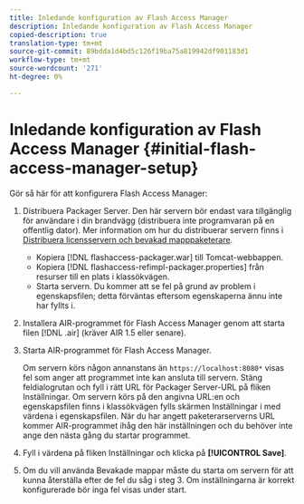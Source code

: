 ```yaml
---
title: Inledande konfiguration av Flash Access Manager
description: Inledande konfiguration av Flash Access Manager
copied-description: true
translation-type: tm+mt
source-git-commit: 89bdda1d4bd5c126f19ba75a819942df901183d1
workflow-type: tm+mt
source-wordcount: '271'
ht-degree: 0%

---
```



# Inledande konfiguration av Flash Access Manager {#initial-flash-access-manager-setup}

Gör så här för att konfigurera Flash Access Manager:

1. Distribuera Packager Server. Den här servern bör endast vara tillgänglig för användare i din brandvägg (distribuera inte programvaran på en offentlig dator). Mer information om hur du distribuerar servern finns i [Distribuera licensservern och bevakad mapppaketerare](../../aaxs-reference-implementations/deploying-license-server-and-wfp/deploying-license-server-wfp-overview.md).

   * Kopiera [!DNL flashaccess-packager.war] till Tomcat-webbappen.
   * Kopiera [!DNL flashaccess-refimpl-packager.properties] från resurser till en plats i klassökvägen.
   * Starta servern. Du kommer att se fel på grund av problem i egenskapsfilen; detta förväntas eftersom egenskaperna ännu inte har fyllts i.

1. Installera AIR-programmet för Flash Access Manager genom att starta filen [!DNL .air] (kräver AIR 1.5 eller senare).
1. Starta AIR-programmet för Flash Access Manager.

   Om servern körs någon annanstans än `https://localhost:8080*` visas fel som anger att programmet inte kan ansluta till servern. Stäng feldialogrutan och fyll i rätt URL för Packager Server-URL på fliken Inställningar. Om servern körs på den angivna URL:en och egenskapsfilen finns i klassökvägen fylls skärmen Inställningar i med värdena i egenskapsfilen. När du har angett paketerarserverns URL kommer AIR-programmet ihåg den här inställningen och du behöver inte ange den nästa gång du startar programmet.
1. Fyll i värdena på fliken Inställningar och klicka på **[!UICONTROL Save]**.
1. Om du vill använda Bevakade mappar måste du starta om servern för att kunna återställa efter de fel du såg i steg 3. Om inställningarna är korrekt konfigurerade bör inga fel visas under start.

